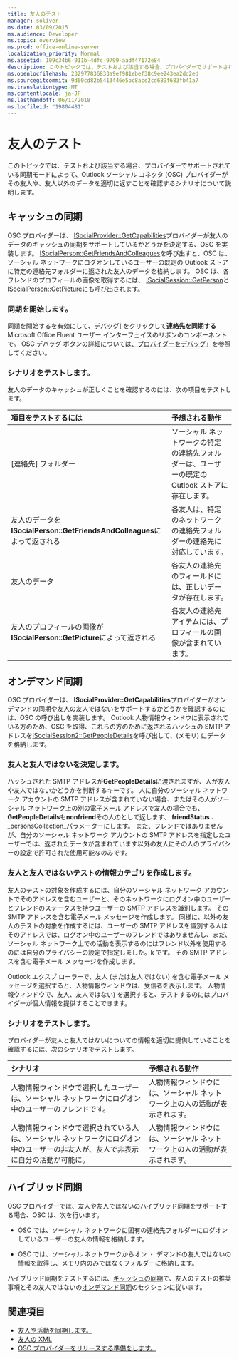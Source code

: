 ```yaml
---
title: 友人のテスト
manager: soliver
ms.date: 03/09/2015
ms.audience: Developer
ms.topic: overview
ms.prod: office-online-server
localization_priority: Normal
ms.assetid: 109c34b6-911b-4dfc-9799-aadf47172e84
description: このトピックでは、テストおよび該当する場合、プロバイダーでサポートされている同期モードによって、Outlook ソーシャル コネクタ (OSC) プロバイダーがその友人や、友人以外のデータを適切に返すことを確認するシナリオについて説明します。
ms.openlocfilehash: 232977836833a9ef981ebef38c9ee243ea2dd2ed
ms.sourcegitcommit: 9d60cd82b5413446e5bc8ace2cd689f683fb41a7
ms.translationtype: MT
ms.contentlocale: ja-JP
ms.lasthandoff: 06/11/2018
ms.locfileid: "19804481"
---
```

# <a name="testing-friends"></a>友人のテスト

このトピックでは、テストおよび該当する場合、プロバイダーでサポートされている同期モードによって、Outlook ソーシャル コネクタ (OSC) プロバイダーがその友人や、友人以外のデータを適切に返すことを確認するシナリオについて説明します。

<a name="olosc_TestingFriends_CachedSync"> </a>

## <a name="cached-synchronization"></a>キャッシュの同期

OSC プロバイダーは、 [ISocialProvider::GetCapabilities](isocialprovider-getcapabilities.md)プロバイダーが友人のデータのキャッシュの同期をサポートしているかどうかを決定する、OSC を実装します。 [ISocialPerson::GetFriendsAndColleagues](isocialperson-getfriendsandcolleagues.md)を呼び出すと、OSC は、ソーシャル ネットワークにログオンしているユーザーの既定の Outlook ストアに特定の連絡先フォルダーに返された友人のデータを格納します。 OSC は、各フレンドのプロフィールの画像を取得するには、 [ISocialSession::GetPerson](isocialsession-getperson.md)と[ISocialPerson::GetPicture](isocialperson-getpicture.md)にも呼び出されます。 
  
### <a name="initiate-synchronization"></a>同期を開始します。

同期を開始するを有効にして、デバッグ] をクリックして**連絡先を同期する**Microsoft Office Fluent ユーザー インターフェイスのリボンのコンポーネントで。 OSC デバッグ ボタンの詳細については[、プロバイダーをデバッグ](debugging-a-provider.md)」を参照してください。 
  
### <a name="test-scenarios"></a>シナリオをテストします。

友人のデータのキャッシュが正しくことを確認するのには、次の項目をテストします。
  
|**項目をテストするには**|**予想される動作**|
|:-----|:-----|
|[連絡先] フォルダー  <br/> |ソーシャル ネットワークの特定の連絡先フォルダーは、ユーザーの既定の Outlook ストアに存在します。  <br/> |
|友人のデータを**ISocialPerson::GetFriendsAndColleagues**によって返される <br/> |各友人は、特定のネットワークの連絡先フォルダーの連絡先に対応しています。  <br/> |
|友人のデータ  <br/> |各友人の連絡先のフィールドには、正しいデータが存在します。  <br/> |
|友人のプロフィールの画像が**ISocialPerson::GetPicture**によって返される <br/> |各友人の連絡先アイテムには、プロフィールの画像が含まれています。  <br/> |

<a name="olosc_TestingFriends_OnDemandSync"> </a>

## <a name="on-demand-synchronization"></a>オンデマンド同期

OSC プロバイダーは、 **ISocialProvider::GetCapabilities**プロバイダーがオンデマンドの同期や友人の友人ではないをサポートするかどうかを確認するのには、OSC の呼び出しを実装します。 Outlook 人物情報ウィンドウに表示されている方のため、OSC を取得、これらの方のために返されるハッシュの SMTP アドレスを[ISocialSession2::GetPeopleDetails](isocialsession2-getpeopledetails.md)を呼び出して、(メモリ) にデータを格納します。 
  
### <a name="determining-friends-and-non-friends"></a>友人と友人ではないを決定します。

ハッシュされた SMTP アドレスが**GetPeopleDetails**に渡されますが、人が友人や友人ではないかどうかを判断するキーです。 人に自分のソーシャル ネットワーク アカウントの SMTP アドレスが含まれていない場合、またはその人がソーシャル ネットワーク上の別の電子メール アドレスで友人の場合でも、 **GetPeopleDetails**も**nonfriend**その人のとして返します、 **friendStatus** 、 _personsCollection_パラメーターにします。 また、フレンドではありませんが、自分のソーシャル ネットワーク アカウントの SMTP アドレスを指定したユーザーでは、返されたデータが含まれています以外の友人にその人のプライバシーの設定で許可された使用可能なのみです。 
  
### <a name="creating-test-subjects-for-friends-and-non-friends"></a>友人と友人ではないテストの情報カテゴリを作成します。

友人のテストの対象を作成するには、自分のソーシャル ネットワーク アカウントでそのアドレスを含むユーザーと、そのネットワークにログオン中のユーザーとフレンドのステータスを持つユーザーの SMTP アドレスを識別します。 その SMTP アドレスを含む電子メール メッセージを作成します。 同様に、以外の友人のテストの対象を作成するには、ユーザーの SMTP アドレスを識別する人はそのアドレスでは、ログオン中のユーザーのフレンドではありませんし、まだ、ソーシャル ネットワーク上での活動を表示するのにはフレンド以外を使用するのには自分のプライバシーの設定で指定しました。k です。 その SMTP アドレスを含む電子メール メッセージを作成します。 
  
Outlook エクスプ ローラーで、友人 (または友人ではない) を含む電子メール メッセージを選択すると、人物情報ウィンドウは、受信者を表示します。 人物情報ウィンドウで、友人、友人ではない) を選択すると、テストするのにはプロバイダーが個人情報を提供することできます。
  
### <a name="test-scenarios"></a>シナリオをテストします。

プロバイダーが友人と友人ではないについての情報を適切に提供していることを確認するには、次のシナリオでテストします。
  
|**シナリオ**|**予想される動作**|
|:-----|:-----|
|人物情報ウィンドウで選択したユーザーは、ソーシャル ネットワークにログオン中のユーザーのフレンドです。  <br/> |人物情報ウィンドウには、ソーシャル ネットワーク上の人の活動が表示されます。  <br/> |
|人物情報ウィンドウで選択されている人は、ソーシャル ネットワークにログオン中のユーザーの非友人が、友人で非表示に自分の活動が可能に。  <br/> |人物情報ウィンドウには、ソーシャル ネットワーク上の人の活動が表示されます。  <br/> |

<a name="olosc_TestingFriends_OnDemandSync"> </a>

## <a name="hybrid-synchronization"></a>ハイブリッド同期

OSC プロバイダーでは、友人や友人ではないのハイブリッド同期をサポートする場合、OSC は、次を行います。 
  
- OSC では、ソーシャル ネットワークに固有の連絡先フォルダーにログオンしているユーザーの友人の情報を格納します。
    
- OSC では、ソーシャル ネットワークからオン ・ デマンドの友人ではないの情報を取得し、メモリ内のみではなくフォルダーに格納します。
    
ハイブリッド同期をテストするには、[キャッシュの同期](#olosc_TestingFriends_CachedSync)で、友人のテストの推奨事項とその友人ではないの[オンデマンド同期](#olosc_TestingFriends_OnDemandSync)のセクションに従います。 
  
## <a name="see-also"></a>関連項目

- [友人や活動を同期します。](synchronizing-friends-and-activities.md) 
- [友人の XML](xml-for-friends.md)
- [OSC プロバイダーをリリースする準備をします。](getting-ready-to-release-an-osc-provider.md)

